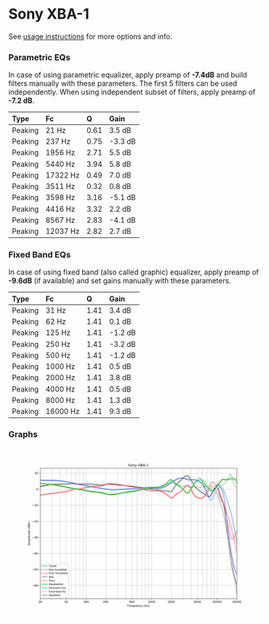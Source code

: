 # Sony XBA-1
See [usage instructions](https://github.com/jaakkopasanen/AutoEq#usage) for more options and info.

### Parametric EQs
In case of using parametric equalizer, apply preamp of **-7.4dB** and build filters manually
with these parameters. The first 5 filters can be used independently.
When using independent subset of filters, apply preamp of **-7.2 dB**.

| Type    | Fc       |    Q | Gain    |
|:--------|:---------|:-----|:--------|
| Peaking | 21 Hz    | 0.61 | 3.5 dB  |
| Peaking | 237 Hz   | 0.75 | -3.3 dB |
| Peaking | 1956 Hz  | 2.71 | 5.5 dB  |
| Peaking | 5440 Hz  | 3.94 | 5.8 dB  |
| Peaking | 17322 Hz | 0.49 | 7.0 dB  |
| Peaking | 3511 Hz  | 0.32 | 0.8 dB  |
| Peaking | 3598 Hz  | 3.16 | -5.1 dB |
| Peaking | 4416 Hz  | 3.32 | 2.2 dB  |
| Peaking | 8567 Hz  | 2.83 | -4.1 dB |
| Peaking | 12037 Hz | 2.82 | 2.7 dB  |

### Fixed Band EQs
In case of using fixed band (also called graphic) equalizer, apply preamp of **-9.6dB**
(if available) and set gains manually with these parameters.

| Type    | Fc       |    Q | Gain    |
|:--------|:---------|:-----|:--------|
| Peaking | 31 Hz    | 1.41 | 3.4 dB  |
| Peaking | 62 Hz    | 1.41 | 0.1 dB  |
| Peaking | 125 Hz   | 1.41 | -1.2 dB |
| Peaking | 250 Hz   | 1.41 | -3.2 dB |
| Peaking | 500 Hz   | 1.41 | -1.2 dB |
| Peaking | 1000 Hz  | 1.41 | 0.5 dB  |
| Peaking | 2000 Hz  | 1.41 | 3.8 dB  |
| Peaking | 4000 Hz  | 1.41 | 0.5 dB  |
| Peaking | 8000 Hz  | 1.41 | 1.3 dB  |
| Peaking | 16000 Hz | 1.41 | 9.3 dB  |

### Graphs
![](./Sony%20XBA-1.png)